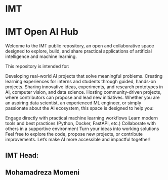 # IMT

# IMT Open AI Hub

Welcome to the IMT public repository, an open and collaborative space designed to explore, build, and share practical applications of artificial intelligence and machine learning.

This repository is intended for:

Developing real-world AI projects that solve meaningful problems.
Creating learning experiences for interns and students through guided, hands-on projects.
Sharing innovative ideas, experiments, and research prototypes in AI, computer vision, and data science.
Hosting community-driven projects, where contributors can propose and lead new initiatives.
Whether you are an aspiring data scientist, an experienced ML engineer, or simply passionate about the AI ecosystem, this space is designed to help you:

Engage directly with practical machine learning workflows
Learn modern tools and best practices (Python, Docker, FastAPI, etc.)
Collaborate with others in a supportive environment
Turn your ideas into working solutions
Feel free to explore the code, propose new projects, or contribute improvements. Let’s make AI more accessible and impactful together!


## IMT Head:
## Mohamadreza Momeni


